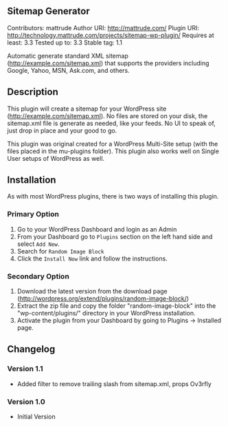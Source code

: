 ## Sitemap Generator
Contributors: mattrude
Author URI: http://mattrude.com/
Plugin URI: http://technology.mattrude.com/projects/sitemap-wp-plugin/
Requires at least: 3.3
Tested up to: 3.3
Stable tag: 1.1

Automatic generate standard XML sitemap (http://example.com/sitemap.xml) that supports the providers including Google, Yahoo, MSN, Ask.com, and others.

## Description
This plugin will create a sitemap for your WordPress site (http://example.com/sitemap.xml). No files are stored on your disk, the sitemap.xml file is generate as needed, like your feeds.  No UI to speak of, just drop in place and your good to go.

This plugin was original created for a WordPress Multi-Site setup (with the files placed in the mu-plugins folder).  This plugin also works well on Single User setups of WordPress as well.

## Installation
As with most WordPress plugins, there is two ways of installing this plugin.

### Primary Option

1. Go to your WordPress Dashboard and login as an Admin
1. From your Dashboard go to `Plugins` section on the left hand side and select `Add New`.
1. Search for `Random Image Block`
1. Click the `Install Now` link and follow the instructions.

### Secondary Option

1. Download the latest version from the download page (http://wordpress.org/extend/plugins/random-image-block/)
1. Extract the zip file and copy the folder "random-image-block" into the "wp-content/plugins/" directory in your WordPress installation.
1. Activate the plugin from your Dashboard by going to Plugins -> Installed page.

## Changelog

### Version 1.1

* Added filter to remove trailing slash from sitemap.xml, props Ov3rfly

### Version 1.0
* Initial Version
